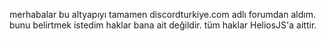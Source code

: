 merhabalar bu altyapıyı tamamen discordturkiye.com adlı forumdan aldım.
bunu belirtmek istedim haklar bana ait değildir.
tüm haklar HeliosJS'a aittir.
